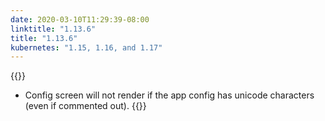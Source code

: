 ```yaml
---
date: 2020-03-10T11:29:39-08:00
linktitle: "1.13.6"
title: "1.13.6"
kubernetes: "1.15, 1.16, and 1.17"
---
```


{{<fixes>}}
* Config screen will not render if the app config has unicode characters (even if commented out).
{{</fixes>}}
